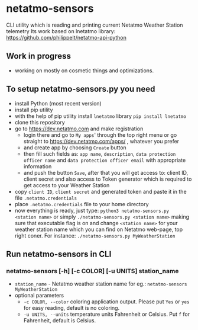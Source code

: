 # netatmo-sensors
CLI utility which is reading and printing current Netatmo Weather Station telemetry
Its work based on lnetatmo library: https://github.com/philippelt/netatmo-api-python

## Work in progress
+ working on mostly on cosmetic things and optimizations. 

## To setup netatmo-sensors.py you need
+ install Python (most recent version)
+ install pip utility
+ with the help of pip utility install `lnetatmo` library `pip install lnetatmo`
+ clone this repository
+ go to https://dev.netatmo.com and make registration
    -  login there and go to `My apps`' through the top right menu
       or go straight to https://dev.netatmo.com/apps/ , whatever you prefer
    -  and create app by choosing `Create` button
    -  then fill such fields as: `app name`, `description`, `data protection officer name` and `data protection officer email` with appropriate information
    -  and push the button `Save`, after that you will get access to: client ID, client secret
        and also access to Token generator which is required to get access to your Weather Station
+ copy `client ID`, `client secret` and generated token and paste it in the file `.netatmo.credentials`
+ place `.netatmo.credentials` file to your home directory
+ now everything is ready, just type: `python3 netatmo-sensors.py <station name>` or simply `./netatmo-sensors.py <station name>` making sure that executable flag is on and change `<station name>` for your weather station name which you can find on Netatmo web-page, top right coner. For instance: `./netatmo-sensors.py MyWeatherStation`

## Run netatmo-sensors in CLI
### netatmo-sensors [-h] [-c COLOR] [-u UNITS] station_name
+ `station_name` - Netatmo weather station name for eg.: `netatmo-sensors MyWeatherStation`
+ optional parameters
    - `-c COLOR, --color`   coloring application output. Please put `Yes` or `yes` for easy reading, default is no coloring.
    - `-u UNITS, --units`   temperature units Fahrenheit or Celsius. Put `f` for Fahrenheit, default is Celsius.
